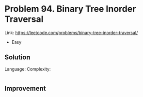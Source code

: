 # Problem 94. Binary Tree Inorder Traversal
Link: https://leetcode.com/problems/binary-tree-inorder-traversal/
- Easy
## Solution
Language:
Complexity:
```

```

## Improvement
```

```
